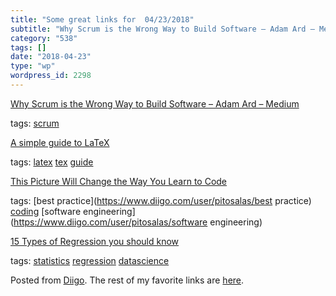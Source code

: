 ```yaml
---
title: "Some great links for  04/23/2018"
subtitle: "Why Scrum is the Wrong Way to Build Software – Adam Ard – Medium"
category: "538"
tags: []
date: "2018-04-23"
type: "wp"
wordpress_id: 2298
---
```

[Why Scrum is the Wrong Way to Build Software – Adam Ard – Medium](https://medium.com/@ard_adam/why-scrum-is-the-wrong-way-to-build-software-99d8994409e5?source=userActivityShare-d383785221d0-1524440840) 

 tags: [scrum](https://www.diigo.com/user/pitosalas/scrum)

 [A simple guide to LaTeX](https://www.latex-tutorial.com/tutorials/) 

 tags: [latex](https://www.diigo.com/user/pitosalas/latex) [tex](https://www.diigo.com/user/pitosalas/tex) [guide](https://www.diigo.com/user/pitosalas/guide)

 [This Picture Will Change the Way You Learn to Code](https://dev.to/nextdotxyz/this-picture-will-change-the-way-you-learn-tocode-4kmh) 

 tags: [best practice](https://www.diigo.com/user/pitosalas/best practice) [coding](https://www.diigo.com/user/pitosalas/coding) [software engineering](https://www.diigo.com/user/pitosalas/software engineering)

 [15 Types of Regression you should know](https://www.listendata.com/2018/03/regression-analysis.html?utm_source=hackernewsletter&utm_medium=email&utm_term=data) 

 tags: [statistics](https://www.diigo.com/user/pitosalas/statistics) [regression](https://www.diigo.com/user/pitosalas/regression) [datascience](https://www.diigo.com/user/pitosalas/datascience)

Posted from [Diigo](https://www.diigo.com). The rest of my favorite links are [here](https://www.diigo.com/user/pitosalas).
